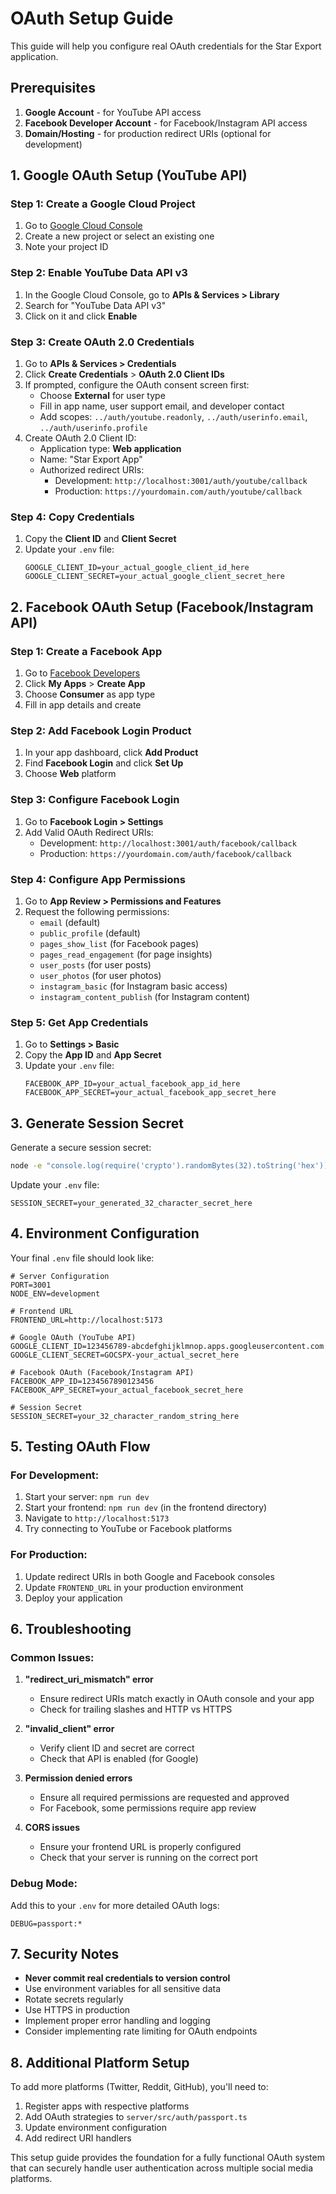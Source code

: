 # OAuth Setup Guide

This guide will help you configure real OAuth credentials for the Star Export application.

## Prerequisites

1. **Google Account** - for YouTube API access
2. **Facebook Developer Account** - for Facebook/Instagram API access
3. **Domain/Hosting** - for production redirect URIs (optional for development)

## 1. Google OAuth Setup (YouTube API)

### Step 1: Create a Google Cloud Project
1. Go to [Google Cloud Console](https://console.cloud.google.com/)
2. Create a new project or select an existing one
3. Note your project ID

### Step 2: Enable YouTube Data API v3
1. In the Google Cloud Console, go to **APIs & Services > Library**
2. Search for "YouTube Data API v3"
3. Click on it and click **Enable**

### Step 3: Create OAuth 2.0 Credentials
1. Go to **APIs & Services > Credentials**
2. Click **Create Credentials** > **OAuth 2.0 Client IDs**
3. If prompted, configure the OAuth consent screen first:
   - Choose **External** for user type
   - Fill in app name, user support email, and developer contact
   - Add scopes: `../auth/youtube.readonly`, `../auth/userinfo.email`, `../auth/userinfo.profile`
4. Create OAuth 2.0 Client ID:
   - Application type: **Web application**
   - Name: "Star Export App"
   - Authorized redirect URIs:
     - Development: `http://localhost:3001/auth/youtube/callback`
     - Production: `https://yourdomain.com/auth/youtube/callback`

### Step 4: Copy Credentials
1. Copy the **Client ID** and **Client Secret**
2. Update your `.env` file:
   ```
   GOOGLE_CLIENT_ID=your_actual_google_client_id_here
   GOOGLE_CLIENT_SECRET=your_actual_google_client_secret_here
   ```

## 2. Facebook OAuth Setup (Facebook/Instagram API)

### Step 1: Create a Facebook App
1. Go to [Facebook Developers](https://developers.facebook.com/)
2. Click **My Apps** > **Create App**
3. Choose **Consumer** as app type
4. Fill in app details and create

### Step 2: Add Facebook Login Product
1. In your app dashboard, click **Add Product**
2. Find **Facebook Login** and click **Set Up**
3. Choose **Web** platform

### Step 3: Configure Facebook Login
1. Go to **Facebook Login > Settings**
2. Add Valid OAuth Redirect URIs:
   - Development: `http://localhost:3001/auth/facebook/callback`
   - Production: `https://yourdomain.com/auth/facebook/callback`

### Step 4: Configure App Permissions
1. Go to **App Review > Permissions and Features**
2. Request the following permissions:
   - `email` (default)
   - `public_profile` (default)
   - `pages_show_list` (for Facebook pages)
   - `pages_read_engagement` (for page insights)
   - `user_posts` (for user posts)
   - `user_photos` (for user photos)
   - `instagram_basic` (for Instagram basic access)
   - `instagram_content_publish` (for Instagram content)

### Step 5: Get App Credentials
1. Go to **Settings > Basic**
2. Copy the **App ID** and **App Secret**
3. Update your `.env` file:
   ```
   FACEBOOK_APP_ID=your_actual_facebook_app_id_here
   FACEBOOK_APP_SECRET=your_actual_facebook_app_secret_here
   ```

## 3. Generate Session Secret

Generate a secure session secret:

```bash
node -e "console.log(require('crypto').randomBytes(32).toString('hex'))"
```

Update your `.env` file:
```
SESSION_SECRET=your_generated_32_character_secret_here
```

## 4. Environment Configuration

Your final `.env` file should look like:

```env
# Server Configuration
PORT=3001
NODE_ENV=development

# Frontend URL
FRONTEND_URL=http://localhost:5173

# Google OAuth (YouTube API)
GOOGLE_CLIENT_ID=123456789-abcdefghijklmnop.apps.googleusercontent.com
GOOGLE_CLIENT_SECRET=GOCSPX-your_actual_secret_here

# Facebook OAuth (Facebook/Instagram API)
FACEBOOK_APP_ID=1234567890123456
FACEBOOK_APP_SECRET=your_actual_facebook_secret_here

# Session Secret
SESSION_SECRET=your_32_character_random_string_here
```

## 5. Testing OAuth Flow

### For Development:
1. Start your server: `npm run dev`
2. Start your frontend: `npm run dev` (in the frontend directory)
3. Navigate to `http://localhost:5173`
4. Try connecting to YouTube or Facebook platforms

### For Production:
1. Update redirect URIs in both Google and Facebook consoles
2. Update `FRONTEND_URL` in your production environment
3. Deploy your application

## 6. Troubleshooting

### Common Issues:

1. **"redirect_uri_mismatch" error**
   - Ensure redirect URIs match exactly in OAuth console and your app
   - Check for trailing slashes and HTTP vs HTTPS

2. **"invalid_client" error**
   - Verify client ID and secret are correct
   - Check that API is enabled (for Google)

3. **Permission denied errors**
   - Ensure all required permissions are requested and approved
   - For Facebook, some permissions require app review

4. **CORS issues**
   - Ensure your frontend URL is properly configured
   - Check that your server is running on the correct port

### Debug Mode:
Add this to your `.env` for more detailed OAuth logs:
```
DEBUG=passport:*
```

## 7. Security Notes

- **Never commit real credentials to version control**
- Use environment variables for all sensitive data
- Rotate secrets regularly
- Use HTTPS in production
- Implement proper error handling and logging
- Consider implementing rate limiting for OAuth endpoints

## 8. Additional Platform Setup

To add more platforms (Twitter, Reddit, GitHub), you'll need to:

1. Register apps with respective platforms
2. Add OAuth strategies to `server/src/auth/passport.ts`
3. Update environment configuration
4. Add redirect URI handlers

This setup guide provides the foundation for a fully functional OAuth system that can securely handle user authentication across multiple social media platforms.